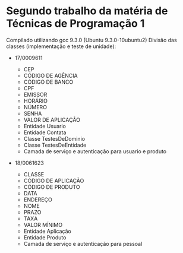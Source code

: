 # Segundo trabalho da matéria de Técnicas de Programação 1
Compilado utilizando gcc 9.3.0 (Ubuntu 9.3.0-10ubuntu2)
Divisão das classes (implementação e teste de unidade):

* 17/0009611
  * CEP
  * CÓDIGO DE AGÊNCIA
  * CÓDIGO DE BANCO
  * CPF
  * EMISSOR
  * HORÁRIO
  * NÚMERO
  * SENHA
  * VALOR DE APLICAÇÃO
  * Entidade Usuario
  * Entidade Contata 
  * Classe TestesDeDominio
  * Classe TestesDeEntidade
  * Camada de serviço e autenticação para usuario e produto
	


* 18/0061623
  * CLASSE
  * CÓDIGO DE APLICAÇÃO
  * CÓDIGO DE PRODUTO
  * DATA
  * ENDEREÇO
  * NOME
  * PRAZO
  * TAXA
  * VALOR MÍNIMO
  * Entidade Aplicação
  * Entidade Produto 
  * Camada de serviço e autenticação para pessoal
